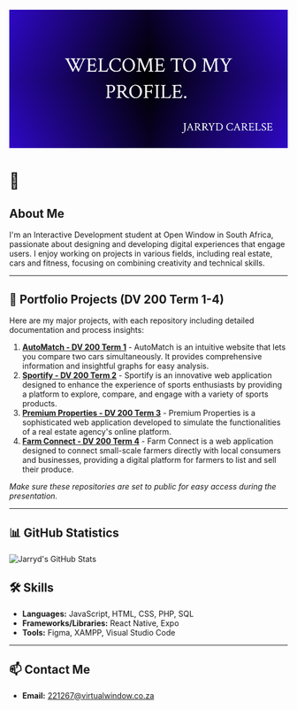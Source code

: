 <!-- Header Image and Profile Image -->
![Header Image](./header.jpg)

# 👋

## About Me
I'm an Interactive Development student at Open Window in South Africa, passionate about designing and developing digital experiences that engage users. I enjoy working on projects in various fields, including real estate, cars and fitness, focusing on combining creativity and technical skills.

---

## 🌟 Portfolio Projects (DV 200 Term 1-4)

Here are my major projects, with each repository including detailed documentation and process insights:

1. **[AutoMatch - DV 200 Term 1](https://github.com/jarrydcarelse/AutoMatch-DV200-Term1.git)** - AutoMatch is an intuitive website that lets you compare two cars simultaneously. It provides comprehensive information and insightful graphs for easy analysis.
2. **[Sportify - DV 200 Term 2](https://github.com/jarrydcarelse/Sportify-DV200-Term2.git)** - Sportify is an innovative web application designed to enhance the experience of sports enthusiasts by providing a platform to explore, compare, and engage with a variety of sports products.
3. **[Premium Properties - DV 200 Term 3](https://github.com/jarrydcarelse/PremiumProperties-DV200-Term3.git)** - Premium Properties is a sophisticated web application developed to simulate the functionalities of a real estate agency's online platform.
4. **[Farm Connect - DV 200 Term 4](https://github.com/jarrydcarelse/FarmConnect-DV200-Term4.git)** - Farm Connect is a web application designed to connect small-scale farmers directly with local consumers and businesses, providing a digital platform for farmers to list and sell their produce.


*Make sure these repositories are set to public for easy access during the presentation.*

---

## 📊 GitHub Statistics
![Jarryd's GitHub Stats](https://github-readme-stats.vercel.app/api?username=jarrydcarelse&show_icons=true&theme=radical) <!-- Replace `your-username` with your GitHub username -->

## 🛠️ Skills
- **Languages:** JavaScript, HTML, CSS, PHP, SQL
- **Frameworks/Libraries:** React Native, Expo
- **Tools:** Figma, XAMPP, Visual Studio Code

---

## 📫 Contact Me
- **Email:** [221267@virtualwindow.co.za](mailto:your-email@example.com)

